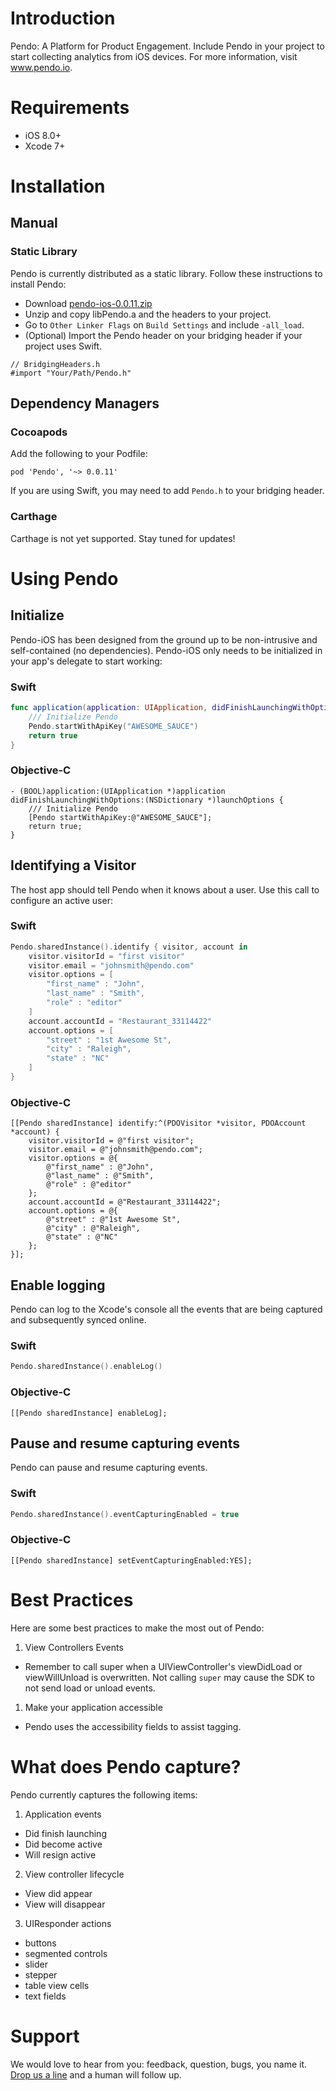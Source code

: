 
# Introduction

Pendo: A Platform for Product Engagement. Include Pendo in your project to start collecting analytics from iOS devices. For more information, visit www.pendo.io.

# Requirements

- iOS 8.0+
- Xcode 7+

# Installation

## Manual

### Static Library

Pendo is currently distributed as a static library. Follow these instructions to install Pendo:

  - Download [pendo-ios-0.0.11.zip](https://github.com/pendo-io/pendo-ios/releases/tag/0.0.11)
  - Unzip and copy libPendo.a and the headers to your project.
  - Go to `Other Linker Flags` on `Build Settings` and include `-all_load`.
  - (Optional) Import the Pendo header on your bridging header if your project uses Swift.

```
// BridgingHeaders.h
#import "Your/Path/Pendo.h"
```

## Dependency Managers

### Cocoapods

Add the following to your Podfile:

`pod 'Pendo', '~> 0.0.11'`

If you are using Swift, you may need to add `Pendo.h` to your bridging header.

### Carthage

Carthage is not yet supported. Stay tuned for updates!

# Using Pendo

## Initialize

Pendo-iOS has been designed from the ground up to be non-intrusive and self-contained (no dependencies). Pendo-iOS only needs to be initialized in your app's delegate to start working:

### Swift

```swift	
func application(application: UIApplication, didFinishLaunchingWithOptions launchOptions: [NSObject: AnyObject]?) -> Bool {
    /// Initialize Pendo
    Pendo.startWithApiKey("AWESOME_SAUCE")
    return true
}
```
    
### Objective-C

```objc
- (BOOL)application:(UIApplication *)application didFinishLaunchingWithOptions:(NSDictionary *)launchOptions {
    /// Initialize Pendo
    [Pendo startWithApiKey:@"AWESOME_SAUCE"];
    return true;
}
```

## Identifying a Visitor

The host app should tell Pendo when it knows about a user. Use this call to configure an active user:

### Swift
```swift
Pendo.sharedInstance().identify { visitor, account in
    visitor.visitorId = "first visitor"
    visitor.email = "johnsmith@pendo.com"
    visitor.options = [
        "first_name" : "John",
        "last_name" : "Smith",
        "role" : "editor"
    ]
    account.accountId = "Restaurant_33114422"
    account.options = [
        "street" : "1st Awesome St",
        "city" : "Raleigh",
        "state" : "NC"
    ]
}
``` 

### Objective-C
```objc
[[Pendo sharedInstance] identify:^(PDOVisitor *visitor, PDOAccount *account) {
    visitor.visitorId = @"first visitor";
    visitor.email = @"johnsmith@pendo.com";
    visitor.options = @{
        @"first_name" : @"John",
        @"last_name" : @"Smith",
        @"role" : @"editor"
    };
    account.accountId = @"Restaurant_33114422";
    account.options = @{
        @"street" : @"1st Awesome St",
        @"city" : @"Raleigh",
        @"state" : @"NC"
    };
}];
```

## Enable logging

Pendo can log to the Xcode's console all the events that are being captured and subsequently synced online.

### Swift
```swift
Pendo.sharedInstance().enableLog()
``` 

### Objective-C
```objc
[[Pendo sharedInstance] enableLog];
```

## Pause and resume capturing events

Pendo can pause and resume capturing events.

### Swift
```swift
Pendo.sharedInstance().eventCapturingEnabled = true
``` 

### Objective-C
```objc
[[Pendo sharedInstance] setEventCapturingEnabled:YES];
```

# Best Practices

Here are some best practices to make the most out of Pendo:

1. View Controllers Events
  - Remember to call super when a UIViewController's viewDidLoad or viewWillUnload is overwritten. Not calling `super` may cause the SDK to not send load or unload events.
1. Make your application accessible
  - Pendo uses the accessibility fields to assist tagging.

# What does Pendo capture?

Pendo currently captures the following items:

1. Application events
  - Did finish launching
  - Did become active
  - Will resign active
2. View controller lifecycle
  - View did appear
  - View will disappear
3. UIResponder actions 
  - buttons
  - segmented controls
  - slider
  - stepper
  - table view cells
  - text fields

# Support

We would love to hear from you: feedback, question, bugs, you name it. [Drop us a line](https://pendo.desk.com/customer/portal/emails/new) and a human will follow up. 

